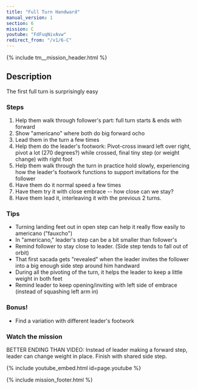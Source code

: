 ```yaml
---
title: "Full Turn Handward"
manual_version: 1
section: 6
mission: C
youtube: "FdFuqNivAvw"
redirect_from: "/v1/6-C"
---
```


{% include tm__mission_header.html %}

## Description

The first full turn is surprisingly easy

### Steps

1. Help them walk through follower's part: full turn starts & ends with forward
2. Show "americano" where both do big forward ocho
3. Lead them in the turn a few times 
4. Help them do the leader's footwork: Pivot-cross inward left over right, pivot a lot (270 degrees?) while crossed, final tiny step (or weight change) with right foot
5. Help them walk through the turn in practice hold slowly, experiencing how the leader's footwork functions to support invitations for the follower
6. Have them do it normal speed a few times
7. Have them try it with close embrace -- how close can we stay?
7. Have them lead it, interleaving it with the previous 2 turns.

### Tips

* Turning landing feet out in open step can help it really flow easily to americano ("fauxcho")
* In "americano," leader's step can be a bit smaller than follower's
* Remind follower to stay close to leader. (Side step tends to fall out of orbit)
* That first sacada gets "revealed" when the leader invites the follower into a big enough side step around him handward
* During all the pivoting of the turn, it helps the leader to keep a little weight in both feet
* Remind leader to keep opening/inviting with left side of embrace (instead of squashing left arm in)

### Bonus!

* Find a variation with different leader's footwork

### Watch the mission

BETTER ENDING THAN VIDEO: Instead of leader making a forward step, leader can change weight in place. Finish with shared side step. 

{% include youtube_embed.html id=page.youtube %}

{% include mission_footer.html %}
